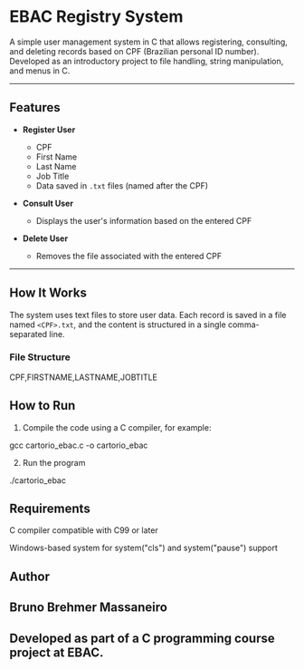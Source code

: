 # EBAC Registry System

A simple user management system in C that allows registering, consulting, and deleting records based on CPF (Brazilian personal ID number). Developed as an introductory project to file handling, string manipulation, and menus in C.

---

##  Features

- **Register User**
  - CPF
  - First Name
  - Last Name
  - Job Title
  - Data saved in `.txt` files (named after the CPF)

- **Consult User**
  - Displays the user's information based on the entered CPF

- **Delete User**
  - Removes the file associated with the entered CPF

---

##  How It Works

The system uses text files to store user data. Each record is saved in a file named `<CPF>.txt`, and the content is structured in a single comma-separated line.

### File Structure

CPF,FIRSTNAME,LASTNAME,JOBTITLE

## How to Run

1. Compile the code using a C compiler, for example:

gcc cartorio_ebac.c -o cartorio_ebac

2. Run the program

./cartorio_ebac

## Requirements

C compiler compatible with C99 or later

Windows-based system for system("cls") and system("pause") support

## Author
## Bruno Brehmer Massaneiro
## Developed as part of a C programming course project at EBAC.
